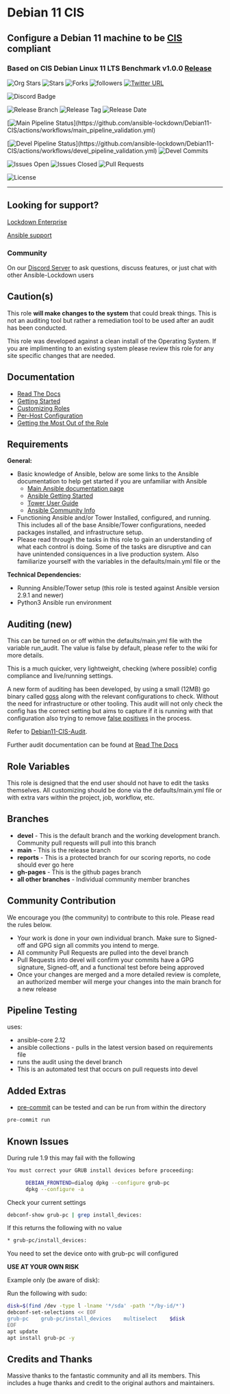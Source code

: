 # Debian 11 CIS

## Configure a Debian 11 machine to be [CIS](https://www.cisecurity.org/cis-benchmarks/) compliant

### Based on CIS Debian Linux 11 LTS Benchmark v1.0.0 [Release](https://downloads.cisecurity.org/#/)

![Org Stars](https://img.shields.io/github/stars/ansible-lockdown?label=Org%20Stars&style=social)
![Stars](https://img.shields.io/github/stars/ansible-lockdown/Debian11-cis?label=Repo%20Stars&style=social)
![Forks](https://img.shields.io/github/forks/ansible-lockdown/Debian11-cis?style=social)
![followers](https://img.shields.io/github/followers/ansible-lockdown?style=social)
[![Twitter URL](https://img.shields.io/twitter/url/https/twitter.com/AnsibleLockdown.svg?style=social&label=Follow%20%40AnsibleLockdown)](https://twitter.com/AnsibleLockdown)

![Discord Badge](https://img.shields.io/discord/925818806838919229?logo=discord)

![Release Branch](https://img.shields.io/badge/Release%20Branch-Main-brightgreen)
![Release Tag](https://img.shields.io/github/v/release/ansible-lockdown/Debian11-CIS)
![Release Date](https://img.shields.io/github/release-date/ansible-lockdown/Debian11-CIS)

[![Main Pipeline Status](https://github.com/ansible-lockdown/Debian11-CIS/actions/workflows/main_pipeline_validation.yml/badge.svg?)](https://github.com/ansible-lockdown/Debian11-CIS/actions/workflows/main_pipeline_validation.yml)

[![Devel Pipeline Status](https://github.com/ansible-lockdown/Debian11-CIS/actions/workflows/devel_pipeline_validation.yml/badge.svg?)](https://github.com/ansible-lockdown/Debian11-CIS/actions/workflows/devel_pipeline_validation.yml)
![Devel Commits](https://img.shields.io/github/commit-activity/m/ansible-lockdown/Debian11-CIS/devel?color=dark%20green&label=Devel%20Branch%20Commits)

![Issues Open](https://img.shields.io/github/issues-raw/ansible-lockdown/Debian11-CIS?label=Open%20Issues)
![Issues Closed](https://img.shields.io/github/issues-closed-raw/ansible-lockdown/Debian11-CIS?label=Closed%20Issues&&color=success)
![Pull Requests](https://img.shields.io/github/issues-pr/ansible-lockdown/Debian11-CIS?label=Pull%20Requests)

![License](https://img.shields.io/github/license/ansible-lockdown/Debian11-CIS?label=License)

---

## Looking for support?

[Lockdown Enterprise](https://www.lockdownenterprise.com#GH_AL_DEB11_cis)

[Ansible support](https://www.mindpointgroup.com/cybersecurity-products/ansible-counselor#GH_AL_DEB11_cis)

### Community

On our [Discord Server](https://www.lockdownenterprise.com/discord) to ask questions, discuss features, or just chat with other Ansible-Lockdown users

## Caution(s)

This role **will make changes to the system** that could break things. This is not an auditing tool but rather a remediation tool to be used after an audit has been conducted.

This role was developed against a clean install of the Operating System. If you are implimenting to an existing system please review this role for any site specific changes that are needed.

## Documentation

- [Read The Docs](https://ansible-lockdown.readthedocs.io/en/latest/)
- [Getting Started](https://www.lockdownenterprise.com/docs/getting-started-with-lockdown#GH_AL_DEB11_cis)
- [Customizing Roles](https://www.lockdownenterprise.com/docs/customizing-lockdown-enterprise#GH_AL_DEB11_cis)
- [Per-Host Configuration](https://www.lockdownenterprise.com/docs/per-host-lockdown-enterprise-configuration#GH_AL_DEB11_cis)
- [Getting the Most Out of the Role](https://www.lockdownenterprise.com/docs/get-the-most-out-of-lockdown-enterprise#GH_AL_DEB11_cis)

## Requirements

**General:**

- Basic knowledge of Ansible, below are some links to the Ansible documentation to help get started if you are unfamiliar with Ansible
  - [Main Ansible documentation page](https://docs.ansible.com)
  - [Ansible Getting Started](https://docs.ansible.com/ansible/latest/user_guide/intro_getting_started.html)
  - [Tower User Guide](https://docs.ansible.com/ansible-tower/latest/html/userguide/index.html)
  - [Ansible Community Info](https://docs.ansible.com/ansible/latest/community/index.html)
- Functioning Ansible and/or Tower Installed, configured, and running. This includes all of the base Ansible/Tower configurations, needed packages installed, and infrastructure setup.
- Please read through the tasks in this role to gain an understanding of what each control is doing. Some of the tasks are disruptive and can have unintended consiquences in a live production system. Also familiarize yourself with the variables in the defaults/main.yml file or the

**Technical Dependencies:**

- Running Ansible/Tower setup (this role is tested against Ansible version 2.9.1 and newer)
- Python3 Ansible run environment

## Auditing (new)

This can be turned on or off within the defaults/main.yml file with the variable run_audit. The value is false by default, please refer to the wiki for more details.

This is a much quicker, very lightweight, checking (where possible) config compliance and live/running settings.

A new form of auditing has been developed, by using a small (12MB) go binary called [goss](https://github.com/goss-org/goss) along with the relevant configurations to check. Without the need for infrastructure or other tooling.
This audit will not only check the config has the correct setting but aims to capture if it is running with that configuration also trying to remove [false positives](https://www.mindpointgroup.com/blog/is-compliance-scanning-still-relevant/) in the process.

Refer to [Debian11-CIS-Audit](https://github.com/ansible-lockdown/Debian11-CIS-Audit).

Further audit documentation can be found at [Read The Docs](https://ansible-lockdown.readthedocs.io/en/latest/)

## Role Variables

This role is designed that the end user should not have to edit the tasks themselves. All customizing should be done via the defaults/main.yml file or with extra vars within the project, job, workflow, etc.

## Branches

- **devel** - This is the default branch and the working development branch. Community pull requests will pull into this branch
- **main** - This is the release branch
- **reports** - This is a protected branch for our scoring reports, no code should ever go here
- **gh-pages** - This is the github pages branch
- **all other branches** - Individual community member branches

## Community Contribution

We encourage you (the community) to contribute to this role. Please read the rules below.

- Your work is done in your own individual branch. Make sure to Signed-off and GPG sign all commits you intend to merge.
- All community Pull Requests are pulled into the devel branch
- Pull Requests into devel will confirm your commits have a GPG signature, Signed-off, and a functional test before being approved
- Once your changes are merged and a more detailed review is complete, an authorized member will merge your changes into the main branch for a new release

## Pipeline Testing

uses:

- ansible-core 2.12
- ansible collections - pulls in the latest version based on requirements file
- runs the audit using the devel branch
- This is an automated test that occurs on pull requests into devel

## Added Extras

- [pre-commit](https://pre-commit.com) can be tested and can be run from within the directory

```sh
pre-commit run
```

## Known Issues

During rule 1.9 this may fail with the following

```bash
You must correct your GRUB install devices before proceeding:

      DEBIAN_FRONTEND=dialog dpkg --configure grub-pc
      dpkg --configure -a
```

Check your current settings

```bash
debconf-show grub-pc | grep install_devices:
```

If this returns the following with no value

```bash
* grub-pc/install_devices:
```

You need to set the device onto with grub-pc will configured

**USE AT YOUR OWN RISK**

Example only (be aware of disk):

Run the following with sudo:

```bash
disk=$(find /dev -type l -lname '*/sda' -path '*/by-id/*')
debconf-set-selections << EOF
grub-pc    grub-pc/install_devices    multiselect    $disk
EOF
apt update
apt install grub-pc -y
```

## Credits and Thanks

Massive thanks to the fantastic community and all its members.
This includes a huge thanks and credit to the original authors and maintainers.
